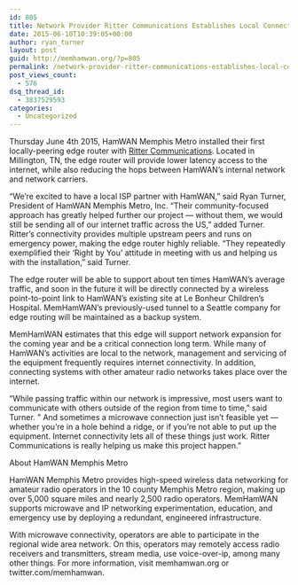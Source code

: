 ```yaml
---
id: 805
title: Network Provider Ritter Communications Establishes Local Connectivity with MemHamWAN
date: 2015-06-10T10:39:05+00:00
author: ryan_turner
layout: post
guid: http://memhamwan.org/?p=805
permalink: /network-provider-ritter-communications-establishes-local-connectivity-with-memhamwan/
post_views_count:
  - 576
dsq_thread_id:
  - 3837529593
categories:
  - Uncategorized
---
```

Thursday June 4th 2015, HamWAN Memphis Metro installed their first locally-peering edge router with [Ritter Communications](http://rittercommunications.com/). Located in Millington, TN, the edge router will provide lower latency access to the internet, while also reducing the hops between HamWAN&#8217;s internal network and network carriers.

&#8220;We&#8217;re excited to have a local ISP partner with HamWAN,&#8221; said Ryan Turner, President of HamWAN Memphis Metro, Inc. &#8220;Their community-focused approach has greatly helped further our project &#8212; without them, we would still be sending all of our internet traffic across the US,&#8221; added Turner. Ritter&#8217;s connectivity provides multiple upstream peers and runs on emergency power, making the edge router highly reliable. &#8220;They repeatedly exemplified their &#8216;Right by You&#8217; attitude in meeting with us and helping us with the installation,&#8221; said Turner. 

The edge router will be able to support about ten times HamWAN&#8217;s average traffic, and soon in the future it will be directly connected by a wireless point-to-point link to HamWAN&#8217;s existing site at Le Bonheur Children&#8217;s Hospital. MemHamWAN&#8217;s previously-used tunnel to a Seattle company for edge routing will be maintained as a backup system.

MemHamWAN estimates that this edge will support network expansion for the coming year and be a critical connection long term. While many of HamWAN&#8217;s activities are local to the network, management and servicing of the equipment frequently requires internet connectivity. In addition, connecting systems with other amateur radio networks takes place over the internet.

&#8220;While passing traffic within our network is impressive, most users want to communicate with others outside of the region from time to time,&#8221; said Turner. &#8221; And sometimes a microwave connection just isn&#8217;t feasible yet &#8212; whether you&#8217;re in a hole behind a ridge, or if you&#8217;re not able to put up the equipment. Internet connectivity lets all of these things just work. Ritter Communications is really helping us make this project happen.&#8221;

About HamWAN Memphis Metro

HamWAN Memphis Metro provides high-speed wireless data networking for amateur radio operators in the 10 county Memphis Metro region, making up over 5,000 square miles and nearly 2,500 radio operators. MemHamWAN supports microwave and IP networking experimentation, education, and emergency use by deploying a redundant, engineered infrastructure.

With microwave connectivity, operators are able to participate in the regional wide area network. On this, operators may remotely access radio receivers and transmitters, stream media, use voice-over-ip, among many other things. For more information, visit memhamwan.org or twitter.com/memhamwan.